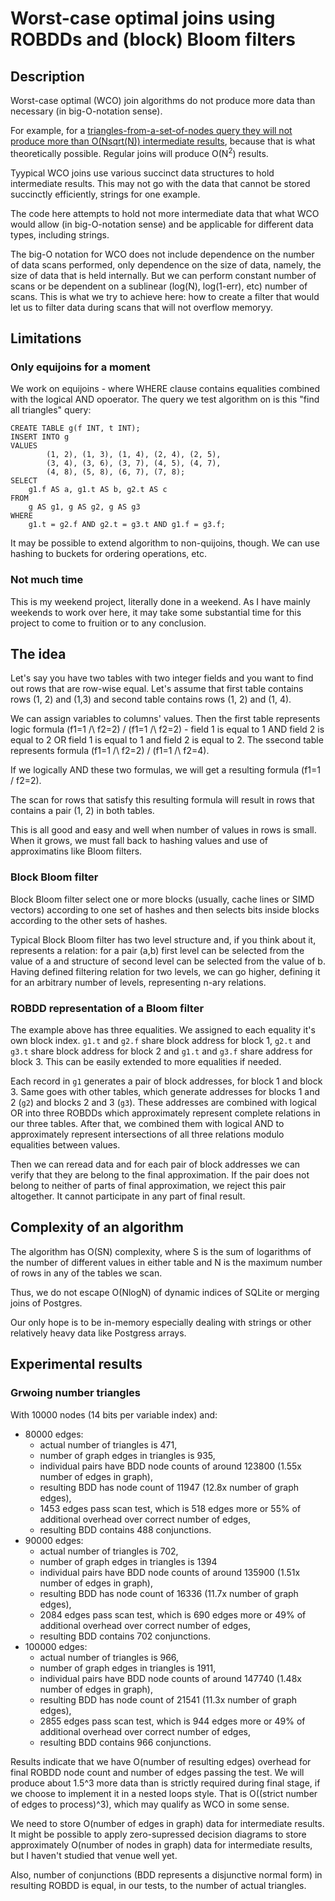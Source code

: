 # Worst-case optimal joins using ROBDDs and (block) Bloom filters

## Description

Worst-case optimal (WCO) join algorithms do not produce more data than necessary (in big-O-notation sense).

For example, for a [triangles-from-a-set-of-nodes query they will not produce more than O(Nsqrt(N)) intermediate
results](https://justinjaffray.com/a-gentle-ish-introduction-to-worst-case-optimal-joins/), because that is what theoretically possible. Regular joins will produce O(N<sup>2</sup>) results.

Tyypical WCO joins use various succinct data structures to hold intermediate results. This may not go with
the data that cannot be stored succinctly efficiently, strings for one example.

The code here attempts to hold not more intermediate data that what WCO would allow (in big-O-notation sense) and be applicable
for different data types, including strings.

The big-O notation for WCO does not include dependence on the number of data scans performed, only dependence on the size of data,
namely, the size of data that is held internally. But we can perform constant number of scans or be dependent on a sublinear (log(N), log(1-err), etc) number of scans. This is what we try to achieve here: how to create a filter that would let us to filter data
during scans that will not overflow memoryy.

## Limitations

### Only equijoins for a moment

We work on equijoins - where WHERE clause contains equalities combined with the logical AND opoerator. The query we test algorithm
on is this "find all triangles" query:

```
CREATE TABLE g(f INT, t INT);
INSERT INTO g
VALUES
        (1, 2), (1, 3), (1, 4), (2, 4), (2, 5),
        (3, 4), (3, 6), (3, 7), (4, 5), (4, 7),
        (4, 8), (5, 8), (6, 7), (7, 8);
SELECT
    g1.f AS a, g1.t AS b, g2.t AS c
FROM
    g AS g1, g AS g2, g AS g3
WHERE
    g1.t = g2.f AND g2.t = g3.t AND g1.f = g3.f;
```

It may be possible to extend algorithm to non-quijoins, though. We can use hashing to buckets for ordering operations, etc.

### Not much time

This is my weekend project, literally done in a weekend. As I have mainly weekends to work over here, it may take some
substantial time for this project to come to fruition or to any conclusion.

## The idea

Let's say you have two tables with two integer fields and you want to find out rows that are row-wise equal. Let's assume that first table contains rows (1, 2) and (1,3) and second table contains rows (1, 2) and (1, 4).

We can assign variables to columns' values. Then the first table represents logic formula (f1=1 /\ f2=2) \/ (f1=1 /\ f2=2) - field 1 is equal to 1 AND field 2 is equal to 2 OR field 1 is equal to 1 and field 2 is equal to 2. The ssecond table represents formula (f1=1 /\ f2=2) \/ (f1=1 /\ f2=4).

If we logically AND these two formulas, we will get a resulting formula (f1=1 \/ f2=2).

The scan for rows that satisfy this resulting formula will result in rows that contains a pair (1, 2) in both tables.

This is all good and easy and well when number of values in rows is small. When it grows, we must fall back to hashing values and use of approximatins like Bloom filters.

### Block Bloom filter

Block Bloom filter select one or more blocks (usually, cache lines or SIMD vectors) according to one set of hashes and then selects bits inside blocks according to the other sets of hashes.

Typical Block Bloom filter has two level structure and, if you think about it, represents a relation: for a pair (a,b) first level can be selected from the value of a and structure of second level can be selected from the value of b. Having defined filtering relation for two levels, we can go higher, defining it for an arbitrary number of levels, representing n-ary relations.


### ROBDD representation of a Bloom filter

The example above has three equalities. We assigned to each equality it's own block index. ```g1.t``` and ```g2.f``` share block address for block 1, ```g2.t``` and ```g3.t``` share block address for block 2 and ```g1.t``` and ```g3.f``` share address for block 3. This can be easily extended to more equalities if needed.

Each record in ```g1``` generates a pair of block addresses, for block 1 and block 3. Same goes with other tables, which generate addresses for blocks 1 and 2 (```g2```) and blocks 2 and 3 (```g3```). These addresses are combined with logical OR into three ROBDDs which approximately represent complete relations in our three tables. After that, we combined them with logical AND to approximately represent intersections of all three relations modulo equalities between values.

Then we can reread data and for each pair of block addresses we can verify that they are belong to the final approximation. If the pair does not belong to neither of parts of final approximation, we reject this pair altogether. It cannot participate in any part of final result.

## Complexity of an algorithm

The algorithm has O(SN) complexity, where S is the sum of logarithms of the number of different values in either table and N is the maximum number of rows in any of the tables we scan.

Thus, we do not escape O(NlogN) of dynamic indices of SQLite or merging joins of Postgres.

Our only hope is to be in-memory especially dealing with strings or other relatively heavy data like Postgress arrays.

## Experimental results

### Grwoing number triangles

With 10000 nodes (14 bits per variable index) and:

* 80000 edges:
  - actual number of triangles is 471,
  - number of graph edges in triangles is 935,
  - individual pairs have BDD node counts of around 123800 (1.55x number of edges in graph),
  - resulting BDD has node count of 11947 (12.8x number of graph edges),
  - 1453 edges pass scan test, which is 518 edges more or 55% of additional overhead over correct number of edges,
  - resulting BDD contains 488 conjunctions.
* 90000 edges:
  - actual number of triangles is 702,
  - number of graph edges in triangles is 1394
  - individual pairs have BDD node counts of around 135900 (1.51x number of edges in graph),
  - resulting BDD has node count of 16336 (11.7x number of graph edges),
  - 2084 edges pass scan test, which is 690 edges more or 49% of additional overhead over correct number of edges,
  - resulting BDD contains 702 conjunctions.
* 100000 edges:
  - actual number of triangles is 966,
  - number of graph edges in triangles is 1911,
  - individual pairs have BDD node counts of around 147740 (1.48x number of edges in graph),
  - resulting BDD has node count of 21541 (11.3x number of graph edges),
  - 2855 edges pass scan test, which is 944 edges more or 49% of additional overhead over correct number of edges,
  - resulting BDD contains 966 conjunctions.

Results indicate that we have O(number of resulting edges) overhead for final ROBDD node count and number of edges passing the test. We will produce about 1.5^3 more data than is strictly required during final stage, if we choose to implement it in a nested loops style. That is O((strict number of edges to process)^3), which may qualify as WCO in some sense.

We need to store O(number of edges in graph) data for intermediate results. It might be possible to apply zero-supressed decision diagrams to store approximately O(number of nodes in graph) data for intermediate results, but I haven't studied that venue well yet.

Also, number of conjunctions (BDD represents a disjunctive normal form) in resulting ROBDD is equal, in our tests, to the number of actual triangles.
